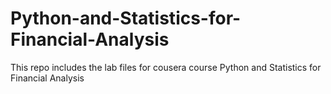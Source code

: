 # Python-and-Statistics-for-Financial-Analysis
This repo includes the lab files for cousera course Python and Statistics for Financial Analysis
